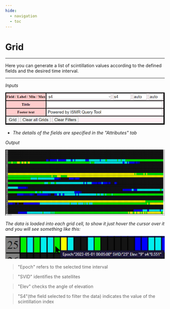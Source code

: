```yaml
---
hide:
  - navigation
  - toc
---
```


# Grid

* * *

Here you can generate a list of scintillation values according to the defined fields and the desired time interval.

* * *

*Inputs*

![Fields](images/grid/params.PNG)

 - *The details of the fields are specified in the "Attributes" tab*

*Output*

![Output](images/grid/output.PNG)

*The data is loaded into each grid cell, to show it just hover the cursor over it and you will see something like this:*

![Information](images/grid/info.PNG)

>"Epoch" refers to the selected time interval

>"SVID" identifies the satellites

>"Elev" checks the angle of elevation

>"S4"(the field selected to filter the data) indicates the value of the scintillation index 
